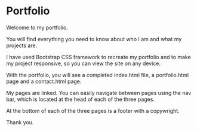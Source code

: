 # Portfolio
Welcome to my portfolio.

You will find everything you need to know about who I am and what my projects are.

I have used Bootstrap CSS framework to recreate my portfolio and to make my project responsive, so you can view the site on any device.

With the portfolio, you will see a completed index.html file, a portfolio.html page and a contact.html page.

My pages are linked. You can easily navigate between pages using the nav bar, which is located at the head of each of the three pages.

At the bottom of each of the three pages is a footer with a copywright.

Thank you.






